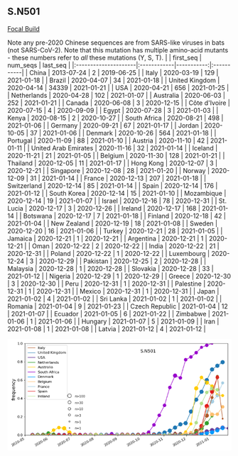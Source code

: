 

## S.N501
[Focal Build](https://nextstrain.org/groups/neherlab/ncov/S.N501)

Note any pre-2020 Chinese sequences are from SARS-like viruses in bats (not SARS-CoV-2).
Note that this mutation has multiple amino-acid mutants - these numbers refer to _all_ these mutations (Y, S, T).
|                      | first_seq   |   num_seqs | last_seq   |
|:---------------------|:------------|-----------:|:-----------|
| China                | 2013-07-24  |          2 | 2019-06-25 |
| Italy                | 2020-03-19  |        129 | 2021-01-18 |
| Brazil               | 2020-04-07  |         34 | 2021-01-18 |
| United Kingdom       | 2020-04-14  |      34339 | 2021-01-21 |
| USA                  | 2020-04-21  |        656 | 2021-01-25 |
| Netherlands          | 2020-04-28  |        102 | 2021-01-07 |
| Australia            | 2020-06-03  |        252 | 2021-01-21 |
| Canada               | 2020-06-08  |          3 | 2020-12-15 |
| Côte d'Ivoire        | 2020-07-15  |          4 | 2020-09-09 |
| Egypt                | 2020-07-28  |          3 | 2021-01-03 |
| Kenya                | 2020-08-15  |          2 | 2020-10-27 |
| South Africa         | 2020-08-21  |        498 | 2021-01-06 |
| Germany              | 2020-09-21  |         67 | 2021-01-17 |
| Jordan               | 2020-10-05  |         37 | 2021-01-06 |
| Denmark              | 2020-10-26  |        564 | 2021-01-18 |
| Portugal             | 2020-11-09  |         88 | 2021-01-10 |
| Austria              | 2020-11-10  |         42 | 2021-01-11 |
| United Arab Emirates | 2020-11-16  |         32 | 2021-01-14 |
| Iceland              | 2020-11-21  |         21 | 2021-01-05 |
| Belgium              | 2020-11-30  |        128 | 2021-01-21 |
| Thailand             | 2020-12-05  |         11 | 2021-01-17 |
| Hong Kong            | 2020-12-07  |          3 | 2020-12-21 |
| Singapore            | 2020-12-08  |         28 | 2021-01-20 |
| Norway               | 2020-12-09  |         31 | 2021-01-14 |
| France               | 2020-12-13  |        207 | 2021-01-18 |
| Switzerland          | 2020-12-14  |         85 | 2021-01-14 |
| Spain                | 2020-12-14  |        176 | 2021-01-12 |
| South Korea          | 2020-12-14  |         15 | 2021-01-10 |
| Mozambique           | 2020-12-14  |         19 | 2021-01-07 |
| Israel               | 2020-12-16  |         78 | 2020-12-31 |
| St. Lucia            | 2020-12-17  |          3 | 2020-12-26 |
| Ireland              | 2020-12-17  |        168 | 2021-01-14 |
| Botswana             | 2020-12-17  |          7 | 2021-01-18 |
| Finland              | 2020-12-18  |         42 | 2021-01-04 |
| New Zealand          | 2020-12-19  |         18 | 2021-01-08 |
| Sweden               | 2020-12-20  |         16 | 2021-01-06 |
| Turkey               | 2020-12-21  |         28 | 2021-01-05 |
| Jamaica              | 2020-12-21  |          1 | 2020-12-21 |
| Argentina            | 2020-12-21  |          1 | 2020-12-21 |
| Oman                 | 2020-12-22  |          2 | 2020-12-22 |
| India                | 2020-12-22  |         21 | 2020-12-31 |
| Poland               | 2020-12-22  |          1 | 2020-12-22 |
| Luxembourg           | 2020-12-24  |          3 | 2020-12-29 |
| Pakistan             | 2020-12-25  |          2 | 2020-12-28 |
| Malaysia             | 2020-12-28  |          1 | 2020-12-28 |
| Slovakia             | 2020-12-28  |         33 | 2021-01-12 |
| Nigeria              | 2020-12-29  |          1 | 2020-12-29 |
| Greece               | 2020-12-30  |          3 | 2020-12-30 |
| Peru                 | 2020-12-31  |          1 | 2020-12-31 |
| Palestine            | 2020-12-31  |          1 | 2020-12-31 |
| Mexico               | 2020-12-31  |          1 | 2020-12-31 |
| Japan                | 2021-01-02  |          4 | 2021-01-02 |
| Sri Lanka            | 2021-01-02  |          1 | 2021-01-02 |
| Romania              | 2021-01-04  |          9 | 2021-01-23 |
| Czech Republic       | 2021-01-04  |         12 | 2021-01-07 |
| Ecuador              | 2021-01-05  |          6 | 2021-01-22 |
| Zimbabwe             | 2021-01-06  |          1 | 2021-01-06 |
| Hungary              | 2021-01-07  |          5 | 2021-01-09 |
| Iran                 | 2021-01-08  |          1 | 2021-01-08 |
| Latvia               | 2021-01-12  |          4 | 2021-01-12 |

![Overall trends S.N501](/overall_trends_figures/overall_trends_S.N501.png)